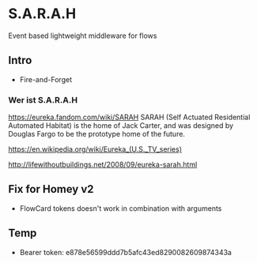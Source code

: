 # S.A.R.A.H

Event based lightweight middleware for flows

## Intro

- Fire-and-Forget

### Wer ist S.A.R.A.H

https://eureka.fandom.com/wiki/SARAH
SARAH (Self Actuated Residential Automated Habitat) is the home of Jack Carter, and was designed by Douglas Fargo to be the prototype home of the future.

https://en.wikipedia.org/wiki/Eureka_(U.S._TV_series)

http://lifewithoutbuildings.net/2008/09/eureka-sarah.html

## Fix for Homey v2

- FlowCard tokens doesn't work in combination with arguments

## Temp

- Bearer token: e878e56599ddd7b5afc43ed8290082609874343a